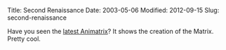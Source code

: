 Title: Second Renaissance
Date: 2003-05-06
Modified: 2012-09-15
Slug: second-renaissance

Have you seen the <a href="http://www.intothematrix.com/" >latest Animatrix</a>? It shows the creation of the Matrix. Pretty cool.

